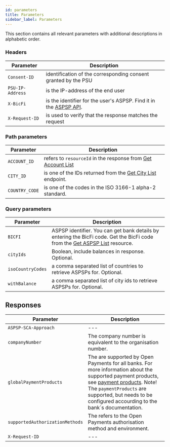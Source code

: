 ```yaml
---
id: parameters
title: Parameters
sidebar_label: Parameters
---
```

This section contains all relevant parameters with additional descriptions in alphabetic order.

### Headers
| Parameter | Description |
| --- | --- |
| `Consent-ID` | identification of the corresponding consent granted by the PSU |
| `PSU-IP-Address`  | is the IP-address of the end user |
| `X-BicFi` | is the identifier for the user's ASPSP. Find it in  the [ASPSP API](aspsp.md). |
| `X-Request-ID`  | is used to verify that the response matches the request |
           
### Path parameters

| Parameter | Description |
| --- | --- |
| `ACCOUNT_ID` | refers to `resourceId` in the response from [Get Account List](aisgetaccountlist.md) |
| `CITY_ID`  | is one of the IDs returned from the [Get City List](aspspgetcitylist.md) endpoint. |
| `COUNTRY_CODE` | is one of the codes in the ISO 3166-1 alpha-2 standard. |

### Query parameters
| Parameter | Description |
| --- | --- |
| `BICFI` | ASPSP identifier. You can get bank details by entering the BicFi code. Get the BicFi code from the [Get ASPSP List](aspspgetaspsplist.md) resource. |
| `cityIds` | Boolean, include balances in response. Optional. |
| `isoCountryCodes` | a comma separated list of countries to retrieve ASPSPs for. Optional. |
| `withBalance` | a comma separated list of city ids to retrieve ASPSPs for. Optional. |

## Responses
| Parameter | Description |
| --- | --- |
| `ASPSP-SCA-Approach` | --- |
| ``companyNumber`` | The company number is equivalent to the organisation number. |
| ``globalPaymentProducts`` | The  are supported by Open Payments for all banks. For more information about the supported payment products, see [payment products](paymentproducts.md). Note! The ``paymentProducts`` are supported, but needs to be configured accourding to the bank´s documentation. |
| ``supportedAuthorizationMethods`` | The  refers to the Open Payments authorisation method and environment. |
| `X-Request-ID` | --- |
